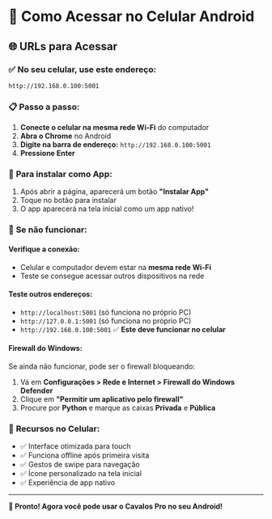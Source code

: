 # 📱 Como Acessar no Celular Android

## 🌐 **URLs para Acessar**

### ✅ **No seu celular, use este endereço:**
```
http://192.168.0.100:5001
```

### 📋 **Passo a passo:**

1. **Conecte o celular na mesma rede Wi-Fi** do computador
2. **Abra o Chrome** no Android
3. **Digite na barra de endereço:** `http://192.168.0.100:5001`
4. **Pressione Enter**

### 📱 **Para instalar como App:**

1. Após abrir a página, aparecerá um botão **"Instalar App"**
2. Toque no botão para instalar
3. O app aparecerá na tela inicial como um app nativo!

### 🔧 **Se não funcionar:**

#### **Verifique a conexão:**
- Celular e computador devem estar na **mesma rede Wi-Fi**
- Teste se consegue acessar outros dispositivos na rede

#### **Teste outros endereços:**
- `http://localhost:5001` (só funciona no próprio PC)
- `http://127.0.0.1:5001` (só funciona no próprio PC)
- `http://192.168.0.100:5001` ✅ **Este deve funcionar no celular**

#### **Firewall do Windows:**
Se ainda não funcionar, pode ser o firewall bloqueando:
1. Vá em **Configurações > Rede e Internet > Firewall do Windows Defender**
2. Clique em **"Permitir um aplicativo pelo firewall"**
3. Procure por **Python** e marque as caixas **Privada** e **Pública**

### 🎯 **Recursos no Celular:**
- ✅ Interface otimizada para touch
- ✅ Funciona offline após primeira visita
- ✅ Gestos de swipe para navegação
- ✅ Ícone personalizado na tela inicial
- ✅ Experiência de app nativo

---

**🚀 Pronto! Agora você pode usar o Cavalos Pro no seu Android!**